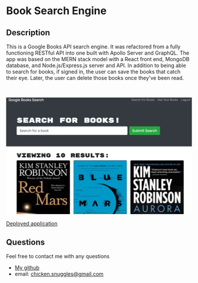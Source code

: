 # Book Search Engine

## Description
This is a Google Books API search engine. It was refactored from a fully functioning RESTful API into one built with Apollo Server and GraphQL. The app was based on the MERN stack model with a React front end, MongoDB database, and Node.js/Express.js server and API. In addition to being able to search for books, if signed in, the user can save the books that catch their eye. Later, the user can delete those books once they've been read.
  
  <br/>

  ![Sample](https://github.com/boogiematrix/book-search/blob/main/client/public/googlebooks-screenshot.png)

  [Deployed application](https://boiling-basin-57000.herokuapp.com/)
  
  ## Questions
  Feel free to contact me with any questions
* [My github](https://github.com/boogiematrix)
* email: chicken.snuggles@gmail.com
